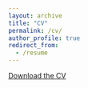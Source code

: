 ```yaml
---
layout: archive
title: "CV"
permalink: /cv/
author_profile: true
redirect_from:
  - /resume
---
```


[Download the CV](http://yash-vekaria.github.io/files/yash_vekaria_cv.pdf)

